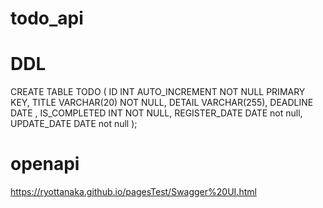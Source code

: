 # todo_api

# DDL
CREATE TABLE TODO (
	ID INT AUTO_INCREMENT NOT NULL PRIMARY KEY,
	TITLE VARCHAR(20) NOT NULL,
	DETAIL VARCHAR(255),
	DEADLINE DATE ,
	IS_COMPLETED INT NOT NULL,
	REGISTER_DATE DATE not null,
	UPDATE_DATE DATE not null
);

# openapi
https://ryottanaka.github.io/pagesTest/Swagger%20UI.html
